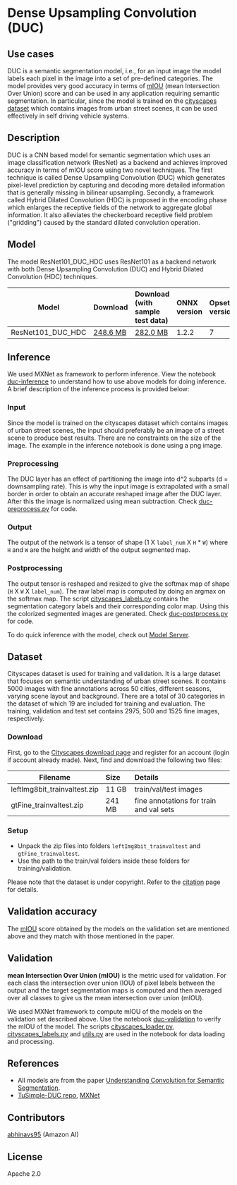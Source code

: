 <!--- SPDX-License-Identifier: Apache-2.0 -->

# Dense Upsampling Convolution (DUC)

## Use cases
DUC is a semantic segmentation model, i.e., for an input image the model labels each pixel in the image into a set of pre-defined categories. The model provides very good accuracy in terms of [mIOU](#metric) (mean Intersection Over Union) score and can be used in any application requiring semantic segmentation. In particular, since the model is trained on the [cityscapes dataset](#dset) which contains images from urban street scenes, it can be used effectively in self driving vehicle systems.

## Description
DUC is a CNN based model for semantic segmentation which uses an image classification network (ResNet) as a backend and achieves improved accuracy in terms of mIOU score using two novel techniques. The first technique is called Dense Upsampling Convolution (DUC) which generates pixel-level prediction by capturing and decoding more detailed information that is generally missing in bilinear upsampling. Secondly, a framework called Hybrid Dilated Convolution (HDC) is proposed in the encoding phase which enlarges the receptive fields of the network to aggregate global information. It also alleviates the checkerboard receptive field problem ("gridding") caused by the standard dilated convolution operation.

## Model
The model ResNet101_DUC_HDC uses ResNet101 as a backend network with both Dense Upsampling Convolution (DUC) and Hybrid Dilated Convolution (HDC) techniques.

|Model        |Download  |Download (with sample test data)| ONNX version |Opset version|[mIOU](#metric) (%)|
|-------------|:--------------|:--------------|:--------------|:--------------|:--------------|
|ResNet101_DUC_HDC|    [248.6 MB](model/ResNet101-DUC-7.onnx) | [282.0 MB](model/ResNet101-DUC-7.tar.gz) |1.2.2  |7 |81.92 |

## Inference
We used MXNet as framework to perform inference. View the notebook [duc-inference](dependencies/duc-inference.ipynb) to understand how to use above models for doing inference. A brief description of the inference process is provided below:

### Input
Since the model is trained on the cityscapes dataset which contains images of urban street scenes, the input should preferably be an image of a street scene to produce best results. There are no constraints on the size of the image. The example in the inference notebook is done using a png image.

### Preprocessing
The DUC layer has an effect of partitioning the image into d^2 subparts (d = downsampling rate). This is why the input image is extrapolated with a small border in order to obtain an accurate reshaped image after the DUC layer. After this the image is normalized using mean subtraction. Check [duc-preprocess.py](dependencies/duc-preprocess.py) for code.

### Output
The output of the network is a tensor of shape (1 X `label_num` X `H` * `W`) where `H` and `W` are the height and width of the output segmented map.

### Postprocessing
The output tensor is reshaped and resized to give the softmax map of shape (`H` X `W` X `label_num`). The raw label map is computed by doing an argmax on the softmax map. The script [cityscapes_labels.py](dependencies/cityscapes_labels.py) contains the segmentation category labels and their corresponding color map. Using this the colorized segmented images are generated. Check [duc-postprocess.py](dependencies/duc-postprocess.py) for code.

To do quick inference with the model, check out [Model Server](https://github.com/awslabs/mxnet-model-server/blob/master/docs/model_zoo.md/#duc-resnet101_onnx).

## <a name="dset"></a>Dataset
Cityscapes dataset is used for training and validation. It is a large dataset that focuses on semantic understanding of urban street scenes. It contains 5000 images with fine annotations across 50 cities, different seasons, varying scene layout and background. There are a total of 30 categories in the dataset of which 19 are included for training and evaluation. The training, validation and test set contains 2975, 500 and 1525 fine images, respectively.

### Download
First, go to the [Cityscapes download page](https://www.cityscapes-dataset.com/downloads/) and register for an account (login if account already made). Next, find and download the following two files:

|Filename                 | Size  | Details|
|-------------------------|:------|:-------|
|leftImg8bit_trainvaltest.zip| 11 GB| train/val/test images|
|gtFine_trainvaltest.zip  | 241 MB| fine annotations for train and val sets|

### Setup
* Unpack the zip files into folders `leftImg8bit_trainvaltest` and `gtFine_trainvaltest`.
* Use the path to the train/val folders inside these folders for training/validation.

Please note that the dataset is under copyright. Refer to the [citation](https://www.cityscapes-dataset.com/citation/) page for details.

## Validation accuracy
The [mIOU](#metric) score obtained by the models on the validation set are mentioned above and they match with those mentioned in the paper.

## <a name="metric"></a>Validation
**mean Intersection Over Union (mIOU)** is the metric used for validation. For each class the intersection over union (IOU) of pixel labels between the output and the target segmentation maps is computed and then averaged over all classes to give us the mean intersection over union (mIOU).

We used MXNet framework to compute mIOU of the models on the validation set described above. Use the notebook [duc-validation](dependencies/duc-validation.ipynb) to verify the mIOU of the model. The scripts [cityscapes_loader.py](dependencies/cityscapes_loader.py), [cityscapes_labels.py](dependencies/cityscapes_labels.py) and [utils.py](dependencies/utils.py) are used in the notebook for data loading and processing.

## References
* All models are from the paper [Understanding Convolution for Semantic Segmentation](https://arxiv.org/abs/1702.08502).
* [TuSimple-DUC repo](https://github.com/TuSimple/TuSimple-DUC), [MXNet](http://mxnet.incubator.apache.org)

## Contributors
[abhinavs95](https://github.com/abhinavs95) (Amazon AI)

## License
Apache 2.0
